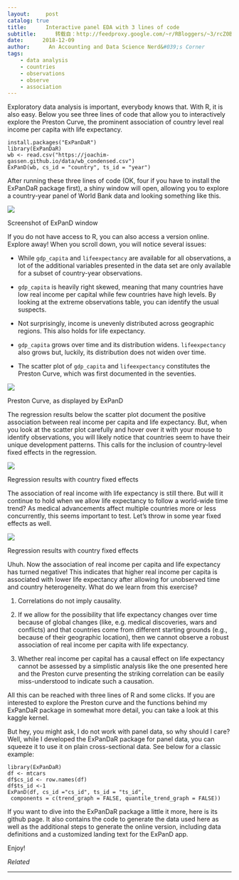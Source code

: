 ```yaml
---
layout:     post
catalog: true
title:      Interactive panel EDA with 3 lines of code
subtitle:      转载自：http://feedproxy.google.com/~r/RBloggers/~3/rcZ0BD5PZ1s/
date:      2018-12-09
author:      An Accounting and Data Science Nerd&#039;s Corner
tags:
    - data analysis
    - countries
    - observations
    - observe
    - association
---
```






Exploratory data analysis is important, everybody knows that. With R, it is also easy. Below you see three lines of code that allow you to interactively explore the Preston Curve, the prominent association of country level real income per capita with life expectancy.

```
install.packages("ExPanDaR")
library(ExPanDaR)
wb <- read.csv("https://joachim-gassen.github.io/data/wb_condensed.csv")
ExPanD(wb, cs_id = "country", ts_id = "year")
```

After running these three lines of code (OK, four if you have to install the ExPanDaR package first), a shiny window will open, allowing you to explore a country-year panel of World Bank data and looking something like this. 

![](https://i1.wp.com/joachim-gassen.github.io/images/expand_startup.jpg?w=456&ssl=1)


Screenshot of ExPanD window

If you do not have access to R, you can also access a version online. Explore away! When you scroll down, you will notice several issues:

- While `gdp_capita` and `lifeexpectancy` are available for all observations, a lot of the additional variables presented in the data set are only available for a subset of country-year observations.

- `gdp_capita` is heavily right skewed, meaning that many countries have low real income per capital while few countries have high levels. By looking at the extreme observations table, you can identify the usual suspects.

- Not surprisingly, income is unevenly distributed across geographic regions. This also holds for life expectancy.

- `gdp_capita` grows over time and its distribution widens. `lifeexpectancy` also grows but, luckily, its distribution does not widen over time.

- The scatter plot of `gdp_capita` and `lifeexpectancy` constitutes the Preston Curve, which was first documented in the seventies. 


![](https://i2.wp.com/joachim-gassen.github.io/images/expand_preston_scatter.jpg?w=456&ssl=1)


Preston Curve, as displayed by ExPanD

The regression results below the scatter plot document the positive association between real income per capita and life expectancy. But, when you look at the scatter plot carefully and hover over it with your mouse to identify observations, you will likely notice that countries seem to have their unique development patterns. This calls for the inclusion of country-level fixed effects in the regression. 

![](https://i1.wp.com/joachim-gassen.github.io/images/expand_preston_regression_cfe.jpg?w=456&ssl=1)


Regression results with country fixed effects

The association of real income with life expectancy is still there. But will it continue to hold when we allow life expectancy to follow a world-wide time trend? As medical advancements affect multiple countries more or less concurrently, this seems important to test. Let’s throw in some year fixed effects as well.

![](https://i0.wp.com/joachim-gassen.github.io/images/expand_preston_regression_cyfe.jpg?w=456&ssl=1)


Regression results with country fixed effects

Uhuh. Now the association of real income per capita and life expectancy has turned negative! This indicates that higher real income per capita is associated with lower life expectancy after allowing for unobserved time and country heterogeneity. What do we learn from this exercise?

1. Correlations do not imply causality.

1. If we allow for the possibility that life expectancy changes over time because of global changes (like, e.g. medical discoveries, wars and conflicts) and that countries come from different starting grounds (e.g., because of their geographic location), then we cannot observe a robust association of real income per capita with life expectancy.

1. Whether real income per capital has a causal effect on life expectancy cannot be assessed by a simplistic analysis like the one presented here and the Preston curve presenting the striking correlation can be easily miss-understood to indicate such a causation.


All this can be reached with three lines of R and some clicks. If you are interested to explore the Preston curve and the functions behind my ExPanDaR package in somewhat more detail, you can take a look at this kaggle kernel.

But hey, you might ask, I do not work with panel data, so why should I care? Well, while I developed the ExPanDaR package for panel data, you can squeeze it to use it on plain cross-sectional data. See below for a classic example:

```
library(ExPanDaR)
df <- mtcars
df$cs_id <- row.names(df)
df$ts_id <-1
ExPanD(df, cs_id ="cs_id", ts_id = "ts_id",
 components = c(trend_graph = FALSE, quantile_trend_graph = FALSE))
```

If you want to dive into the ExPanDaR package a little it more, here is its github page. It also contains the code to generate the data used here as well as the additional steps to generate the online version, including data definitions and a customized landing text for the ExPanD app.

Enjoy!


*Related*








---
